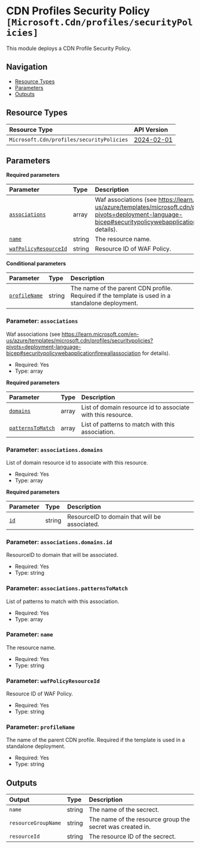 # CDN Profiles Security Policy `[Microsoft.Cdn/profiles/securityPolicies]`

This module deploys a CDN Profile Security Policy.

## Navigation

- [Resource Types](#Resource-Types)
- [Parameters](#Parameters)
- [Outputs](#Outputs)

## Resource Types

| Resource Type | API Version |
| :-- | :-- |
| `Microsoft.Cdn/profiles/securityPolicies` | [2024-02-01](https://learn.microsoft.com/en-us/azure/templates/Microsoft.Cdn/2024-02-01/profiles/securityPolicies) |

## Parameters

**Required parameters**

| Parameter | Type | Description |
| :-- | :-- | :-- |
| [`associations`](#parameter-associations) | array | Waf associations (see https://learn.microsoft.com/en-us/azure/templates/microsoft.cdn/profiles/securitypolicies?pivots=deployment-language-bicep#securitypolicywebapplicationfirewallassociation for details). |
| [`name`](#parameter-name) | string | The resource name. |
| [`wafPolicyResourceId`](#parameter-wafpolicyresourceid) | string | Resource ID of WAF Policy. |

**Conditional parameters**

| Parameter | Type | Description |
| :-- | :-- | :-- |
| [`profileName`](#parameter-profilename) | string | The name of the parent CDN profile. Required if the template is used in a standalone deployment. |

### Parameter: `associations`

Waf associations (see https://learn.microsoft.com/en-us/azure/templates/microsoft.cdn/profiles/securitypolicies?pivots=deployment-language-bicep#securitypolicywebapplicationfirewallassociation for details).

- Required: Yes
- Type: array

**Required parameters**

| Parameter | Type | Description |
| :-- | :-- | :-- |
| [`domains`](#parameter-associationsdomains) | array | List of domain resource id to associate with this resource. |
| [`patternsToMatch`](#parameter-associationspatternstomatch) | array | List of patterns to match with this association. |

### Parameter: `associations.domains`

List of domain resource id to associate with this resource.

- Required: Yes
- Type: array

**Required parameters**

| Parameter | Type | Description |
| :-- | :-- | :-- |
| [`id`](#parameter-associationsdomainsid) | string | ResourceID to domain that will be associated. |

### Parameter: `associations.domains.id`

ResourceID to domain that will be associated.

- Required: Yes
- Type: string

### Parameter: `associations.patternsToMatch`

List of patterns to match with this association.

- Required: Yes
- Type: array

### Parameter: `name`

The resource name.

- Required: Yes
- Type: string

### Parameter: `wafPolicyResourceId`

Resource ID of WAF Policy.

- Required: Yes
- Type: string

### Parameter: `profileName`

The name of the parent CDN profile. Required if the template is used in a standalone deployment.

- Required: Yes
- Type: string

## Outputs

| Output | Type | Description |
| :-- | :-- | :-- |
| `name` | string | The name of the secrect. |
| `resourceGroupName` | string | The name of the resource group the secret was created in. |
| `resourceId` | string | The resource ID of the secrect. |
